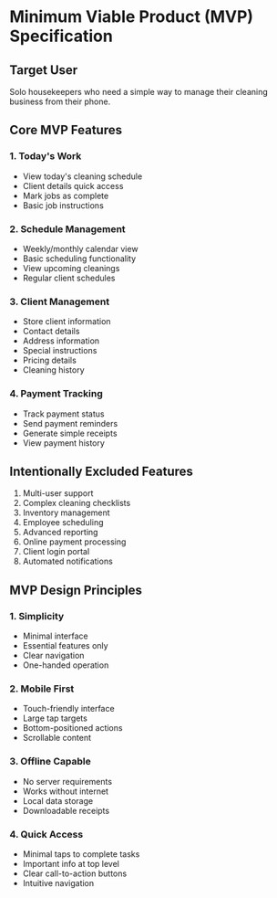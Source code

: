 # Minimum Viable Product (MVP) Specification

## Target User
Solo housekeepers who need a simple way to manage their cleaning business from their phone.

## Core MVP Features

### 1. Today's Work
- View today's cleaning schedule
- Client details quick access
- Mark jobs as complete
- Basic job instructions

### 2. Schedule Management
- Weekly/monthly calendar view
- Basic scheduling functionality
- View upcoming cleanings
- Regular client schedules

### 3. Client Management
- Store client information
- Contact details
- Address information
- Special instructions
- Pricing details
- Cleaning history

### 4. Payment Tracking
- Track payment status
- Send payment reminders
- Generate simple receipts
- View payment history

## Intentionally Excluded Features
1. Multi-user support
2. Complex cleaning checklists
3. Inventory management
4. Employee scheduling
5. Advanced reporting
6. Online payment processing
7. Client login portal
8. Automated notifications

## MVP Design Principles

### 1. Simplicity
- Minimal interface
- Essential features only
- Clear navigation
- One-handed operation

### 2. Mobile First
- Touch-friendly interface
- Large tap targets
- Bottom-positioned actions
- Scrollable content

### 3. Offline Capable
- No server requirements
- Works without internet
- Local data storage
- Downloadable receipts

### 4. Quick Access
- Minimal taps to complete tasks
- Important info at top level
- Clear call-to-action buttons
- Intuitive navigation 